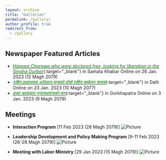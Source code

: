 ```yaml
---
layout: archive
title: "Galleries"
permalink: /gallery/
author_profile: true
redirect_from:
  - /gallery
---
```

## Newspaper Featured Articles
* [<span style="color:green">*Harawa Charawa who were declared free, looking for liberation in the Singha Durbar*</span>](https://samatakhabar.com/2023/01/24/15694/){:target="_blank"} in Samata Khabar Online on 26 Jan. 2023 (12 Magh 2079)
* [<span style="color:green">*राष्ट्रिय हरवाचरवा अधिकार मन्चको दोश्रो राष्ट्रिय सम्मेलन सम्पन्न*</span>](https://dalitonline.com/archives/10779){:target="_blank"} in Dalit Online on 23 Jan. 2023 (10 Magh 2077)
* [<span style="color:green">*हरवा चरवाद्वारा पुनरस्थापनाको माग*</span>](https://gorkhapatraonline.com/news/51950?fbclid=IwAR26qpQlTuZNB7f9gP2nUUoFt4EZxhbYZlmlKOOMOHIME_BCtMKlC0Kwofo){:target="_blank"} in Gorkhapatra Online on 3 Jan. 2023 (9 Magh 2079)

## Meetings

* __Interaction Program__ [11 Feb 2023 (28 Magh 2079)]
![Picture](https://github.com/brbhattarai/portfolio/blob/main/images/meet3.png?raw=true)

* __Leadership Development and Policy Making Program__ [9-11 Feb 2023 (26-28 Magh 2079)]
![Picture](https://github.com/brbhattarai/portfolio/blob/main/images/meet2.jpg?raw=true)

* __Meeting with Labor Ministry__ [29 Jan 2023 (15 Magh 2079)]
![Picture](https://github.com/brbhattarai/portfolio/blob/main/images/meeting_magh15.jpg?raw=true)
